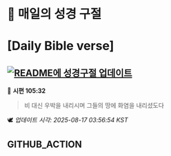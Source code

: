 # 🙏 매일의 성경 구절
# [Daily Bible verse]
## [![README에 성경구절 업데이트](https://github.com/DONGSUKA/first_test/actions/workflows/update-readme-bible.yml/badge.svg)](https://github.com/DONGSUKA/first_test/actions/workflows/update-readme-bible.yml)
<!-- START_BIBLE_VERSE -->
📖 **시편 105:32**
> 비 대신 우박을 내리시며 그들의 땅에 화염을 내리셨도다

🕊️ _업데이트 시각: 2025-08-17 03:56:54 KST_
  <!-- END_BIBLE_VERSE -->
## GITHUB_ACTION
